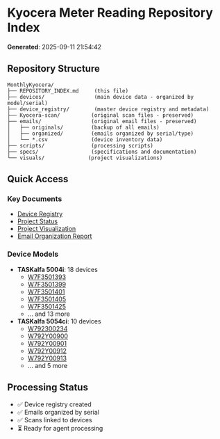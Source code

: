 # Kyocera Meter Reading Repository Index

**Generated**: 2025-09-11 21:54:42

## Repository Structure

```
MonthlyKyocera/
├── REPOSITORY_INDEX.md     (this file)
├── devices/                (main device data - organized by model/serial)
├── device_registry/        (master device registry and metadata)
├── Kyocera-scan/          (original scan files - preserved)
├── emails/                (original email files - preserved)
│   ├── originals/         (backup of all emails)
│   ├── organized/         (emails organized by serial/type)
│   └── *.csv              (device inventory data)
├── scripts/               (processing scripts)
├── specs/                 (specifications and documentation)
└── visuals/              (project visualizations)
```

## Quick Access

### Key Documents
- [Device Registry](device_registry/DEVICE_REGISTRY.md)
- [Project Status](PROJECT_STATUS.md)
- [Project Visualization](PROJECT_VISUALIZATION.md)
- [Email Organization Report](emails/ORGANIZATION_REPORT.md)

### Device Models
- **TASKalfa 5004i**: 18 devices
  - [W7F3501393](devices/TASKalfa_5004i/W7F3501393/)
  - [W7F3501399](devices/TASKalfa_5004i/W7F3501399/)
  - [W7F3501401](devices/TASKalfa_5004i/W7F3501401/)
  - [W7F3501405](devices/TASKalfa_5004i/W7F3501405/)
  - [W7F3501425](devices/TASKalfa_5004i/W7F3501425/)
  - ... and 13 more
- **TASKalfa 5054ci**: 10 devices
  - [W792300234](devices/TASKalfa_5054ci/W792300234/)
  - [W792Y00900](devices/TASKalfa_5054ci/W792Y00900/)
  - [W792Y00901](devices/TASKalfa_5054ci/W792Y00901/)
  - [W792Y00912](devices/TASKalfa_5054ci/W792Y00912/)
  - [W792Y00913](devices/TASKalfa_5054ci/W792Y00913/)
  - ... and 5 more

## Processing Status
- ✅ Device registry created
- ✅ Emails organized by serial
- ✅ Scans linked to devices
- ⏳ Ready for agent processing

